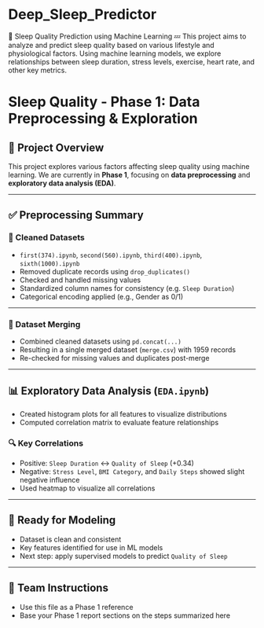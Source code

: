 # Deep_Sleep_Predictor
📌 Sleep Quality Prediction using Machine Learning 💤 This project aims to analyze and predict sleep quality based on various lifestyle and physiological factors. Using machine learning models, we explore relationships between sleep duration, stress levels, exercise, heart rate, and other key metrics.

# Sleep Quality - Phase 1: Data Preprocessing & Exploration

## 📁 Project Overview
This project explores various factors affecting sleep quality using machine learning. We are currently in **Phase 1**, focusing on **data preprocessing** and **exploratory data analysis (EDA)**.

---

## ✅ Preprocessing Summary

### 🧼 Cleaned Datasets
- `first(374).ipynb`, `second(560).ipynb`, `third(400).ipynb`, `sixth(1000).ipynb`
- Removed duplicate records using `drop_duplicates()`
- Checked and handled missing values
- Standardized column names for consistency (e.g. `Sleep Duration`)
- Categorical encoding applied (e.g., Gender as 0/1)

---

### 🔗 Dataset Merging
- Combined cleaned datasets using `pd.concat(...)`
- Resulting in a single merged dataset (`merge.csv`) with 1959 records
- Re-checked for missing values and duplicates post-merge

---

## 📊 Exploratory Data Analysis (`EDA.ipynb`)
- Created histogram plots for all features to visualize distributions
- Computed correlation matrix to evaluate feature relationships

### 🔍 Key Correlations
- Positive: `Sleep Duration` ↔ `Quality of Sleep` (+0.34)
- Negative: `Stress Level`, `BMI Category`, and `Daily Steps` showed slight negative influence
- Used heatmap to visualize all correlations

---

## 🎯 Ready for Modeling
- Dataset is clean and consistent
- Key features identified for use in ML models
- Next step: apply supervised models to predict `Quality of Sleep`

---

## 👥 Team Instructions
- Use this file as a Phase 1 reference
- Base your Phase 1 report sections on the steps summarized here
